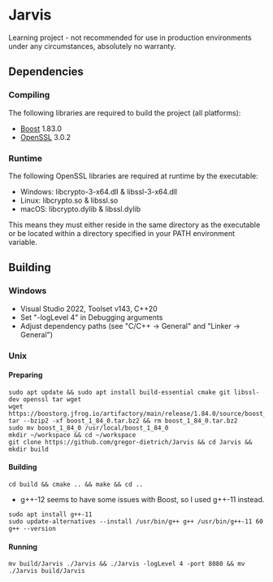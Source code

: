 # Jarvis

Learning project - not recommended for use in production environments under any circumstances, absolutely no warranty.

## Dependencies

### Compiling

The following libraries are required to build the project (all platforms):

- [Boost](https://www.boost.org) 1.83.0
- [OpenSSL](https://www.openssl.org) 3.0.2

### Runtime

The following OpenSSL libraries are required at runtime by the executable:

- Windows: libcrypto-3-x64.dll & libssl-3-x64.dll
- Linux: libcrypto.so & libssl.so
- macOS: libcrypto.dylib & libssl.dylib

This means they must either reside in the same directory as the executable or be located within a directory specified in your PATH environment variable.

## Building

### Windows

- Visual Studio 2022, Toolset v143, C++20
- Set "-logLevel 4" in Debugging arguments
- Adjust dependency paths (see "C/C++ -> General" and "Linker -> General")

### Unix

#### Preparing

```
sudo apt update && sudo apt install build-essential cmake git libssl-dev openssl tar wget
wget https://boostorg.jfrog.io/artifactory/main/release/1.84.0/source/boost_1_84_0.tar.bz2
tar --bzip2 -xf boost_1_84_0.tar.bz2 && rm boost_1_84_0.tar.bz2
sudo mv boost_1_84_0 /usr/local/boost_1_84_0
mkdir ~/workspace && cd ~/workspace
git clone https://github.com/gregor-dietrich/Jarvis && cd Jarvis && mkdir build
```

#### Building

```
cd build && cmake .. && make && cd ..
```

- g++-12 seems to have some issues with Boost, so I used g++-11 instead.

```
sudo apt install g++-11
sudo update-alternatives --install /usr/bin/g++ g++ /usr/bin/g++-11 60
g++ --version
```

#### Running

```
mv build/Jarvis ./Jarvis && ./Jarvis -logLevel 4 -port 8080 && mv ./Jarvis build/Jarvis
```
